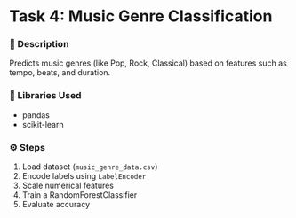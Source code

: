 # Task 4: Music Genre Classification

### 📄 Description
Predicts music genres (like Pop, Rock, Classical) based on features such as tempo, beats, and duration.

### 🧰 Libraries Used
- pandas  
- scikit-learn  

### ⚙️ Steps
1. Load dataset (`music_genre_data.csv`)
2. Encode labels using `LabelEncoder`
3. Scale numerical features
4. Train a RandomForestClassifier
5. Evaluate accuracy

